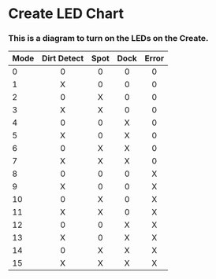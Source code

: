 # Create LED Chart

### This is a diagram to turn on the LEDs on the Create.



| Mode |  Dirt Detect  | Spot  |  Dock  | Error  |
| ---- |:-----:| :-----:|:-----:| :-----:|
|   0  | 0 |0 | 0 | 0 |
|   1  | X | 0 | 0 | 0 |
|   2  | 0 | X | 0 | 0 |
|   3  | X | X | 0 | 0 |
|   4  | 0 | 0 | X | 0 |
|   5  | X | 0 | X | 0 |
|   6  | 0 | X | X | 0 |
|   7  | X | X | X | 0 |
|   8  | 0 | 0 | 0 | X |
|   9  | X | 0 | 0 | X |
|  10  | 0 | X | 0 | X |
|  11  | X | X | 0 | X |
|  12  | 0 | 0 | X | X |
|  13  | X | 0 | X | X |
|  14  | 0 | X | X | X |
|  15  | X | X | X | X |
